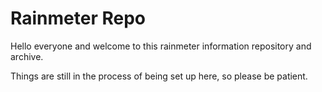 # Rainmeter Repo
Hello everyone and welcome to this rainmeter information repository and archive.

Things are still in the process of being set up here, so please be patient. 
